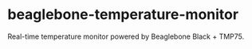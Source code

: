 # beaglebone-temperature-monitor
Real-time temperature monitor powered by Beaglebone Black + TMP75.
